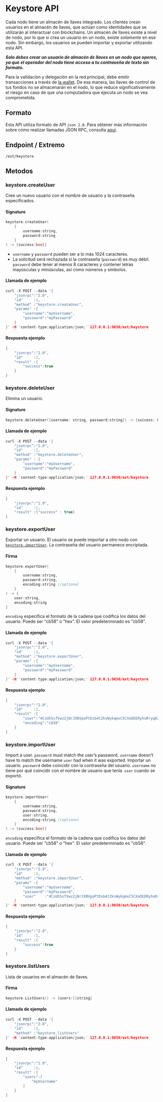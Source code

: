 # Keystore API

Cada nodo tiene un almacén de llaves integrado. Los clientes crean usuarios en el almacén de llaves, que actúan como identidades que se utilizarán al interactuar con blockchains. Un almacén de llaves existe a nivel de nodo, por lo que si crea un usuario en un nodo, existe _solamente_ en ese nodo. Sin embargo, los usuarios se pueden importar y exportar utilizando esta API.

_**Solo debes crear un usuario de almacén de llaves en un nodo que operes, ya que el operador del nodo tiene acceso a tu contraseña de texto sin formato.**_

Para la validación y delegación en la red principal, debe emitir transacciones a través de [la wallet](../tutorials/nodes-and-staking/staking-avax-by-validating-or-delegating-with-the-avalanche-wallet.md). De esa manera, las llaves de control de tus fondos no se almacenarán en el nodo, lo que reduce significativamente el riesgo en caso de que una computadora que ejecuta un nodo se vea comprometida.

## Formato

Esta API utiliza formato de API `json 2.0`. Para obtener más información sobre cómo realizar llamadas JSON RPC, consulta [aquí](issuing-api-calls.md).

## Endpoint / Extremo

```text
/ext/keystore
```

## Metodos

### keystore.createUser

Cree un nuevo usuario con el nombre de usuario y la contraseña especificados.

#### **Signature**

```cpp
keystore.createUser(
    {
        username:string,
        password:string
    }
) -> {success:bool}
```

* `username` y `password` pueden ser a lo más 1024 caracteres.
* La solicitud será rechazada si la contraseña (`password`) es muy débil. `password` 
debe tener al menos 8 caracteres y contener letras mayúsculas y minúsculas, así como números y símbolos.

#### **Llamada de ejemplo**

```cpp
curl -X POST --data '{
    "jsonrpc":"2.0",
    "id"     :1,
    "method" :"keystore.createUser",
    "params" :{
        "username":"myUsername",
        "password":"myPassword"
    }
}' -H 'content-type:application/json;' 127.0.0.1:9650/ext/keystore
```

#### **Respuesta ejemplo**

```cpp
{
    "jsonrpc":"2.0",
    "id"     :1,
    "result" :{
        "success":true
    }
}
```

### keystore.deleteUser

Elimina un usuario.

#### **Signature**

```cpp
keystore.deleteUser({username: string, password:string}) -> {success: bool}
```

#### **Llamada de ejemplo**

```cpp
curl -X POST --data '{
    "jsonrpc":"2.0",
    "id"     :1,
    "method" :"keystore.deleteUser",
    "params" : {
        "username":"myUsername",
        "password":"myPassword"
    }
}' -H 'content-type:application/json;' 127.0.0.1:9650/ext/keystore
```

#### **Respuesta ejemplo**

```cpp
{
    "jsonrpc":"2.0",
    "id"     :1,
    "result" :{"success" : true}
}
```

### keystore.exportUser

Exportar un usuario. El usuario se puede importar a otro nodo con [`keystore.importUser`](keystore-api.md#keystore-importuser). La contraseña del usuario permanece encriptada.

#### **Firma**

```cpp
keystore.exportUser(
    {
        username:string,
        password:string,
        encoding:string //optional
    }
) -> {
    user:string,
    encoding:string
}
```

`encoding` especifica el formato de la cadena que codifica los datos del usuario. Puede ser "cb58" o "hex". El valor predeterminado es "cb58".

#### **Llamada de ejemplo**

```cpp
curl -X POST --data '{
    "jsonrpc":"2.0",
    "id"     :1,
    "method" :"keystore.exportUser",
    "params" :{
        "username":"myUsername",
        "password":"myPassword"
    }
}' -H 'content-type:application/json;' 127.0.0.1:9650/ext/keystore
```

#### **Respuesta ejemplo**

```cpp
{
    "jsonrpc":"2.0",
    "id"     :1,
    "result" :{
        "user":"4CsUh5sfVwz2jNrJXBVpoPtDsb4tZksWykqmxC5CXoDEERyhoRryq62jYTETYh53y13v7NzeReisi",
        "encoding":"cb58"
    }
}
```

### keystore.importUser

Import a user. `password` must match the user’s password. `username` doesn’t have to match the username `user` had when it was exported.
Importar un usuario. `password` debe coincidir con la contraseña del usuario. `username` no tiene por qué coincidir con el nombre de usuario que tenía` user` cuando se exportó.

#### **Signature**

```cpp
keystore.importUser(
    {
        username:string,
        password:string,
        user:string,
        encoding:string //optional
    }
) -> {success:bool}
```

`encoding` especifica el formato de la cadena que codifica los datos del usuario. Puede ser "cb58" o "hex". El valor predeterminado es "cb58".

#### **Llamada de ejemplo**

```cpp
curl -X POST --data '{
    "jsonrpc":"2.0",
    "id"     :1,
    "method" :"keystore.importUser",
    "params" :{
        "username":"myUsername",
        "password":"myPassword",
        "user"    :"4CsUh5sfVwz2jNrJXBVpoPtDsb4tZksWykqmxC5CXoDEERyhoRryq62jYTETYh53y13v7NzeReisi"
    }
}' -H 'content-type:application/json;' 127.0.0.1:9650/ext/keystore
```

#### **Respuesta ejemplo**

```cpp
{
    "jsonrpc":"2.0",
    "id"     :1,
    "result" :{
        "success":true
    }
}
```

### keystore.listUsers

Lista de usuarios en el almacén de llaves.

#### **Firma**

```cpp
keystore.ListUsers() -> {users:[]string}
```

#### **Llamada de ejemplo**

```cpp
curl -X POST --data '{
    "jsonrpc":"2.0",
    "id"     :1,
    "method" :"keystore.listUsers"
}' -H 'content-type:application/json;' 127.0.0.1:9650/ext/keystore
```

#### **Respuesta ejemplo**

```cpp
{
    "jsonrpc":"2.0",
    "id"     :1,
    "result" :{
        "users":[
            "myUsername"
        ]
    }
}
```

<!--stackedit_data:
eyJoaXN0b3J5IjpbLTgwNjA3OTU3XX0=
-->